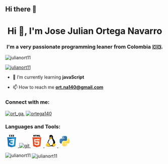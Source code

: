 ## Hi there 👋<h1 align="center">Hi 👋, I'm Jose Julian Ortega Navarro</h1>
<h3 align="center">I'm a very passionate programming leaner from Colombia 🇨🇴.</h3>

<p align="left"> <img src="https://komarev.com/ghpvc/?username=julianort11&label=Profile%20views&color=0e75b6&style=flat" alt="julianort11" /> </p>

<p align="left"> <a href="https://github.com/ryo-ma/github-profile-trophy"><img src="https://github-profile-trophy.vercel.app/?username=julianort11" alt="julianort11" /></a> </p>

- 🌱 I’m currently learning **javaScript**

- 📫 How to reach me **ort.na140@gmail.com**

<h3 align="left">Connect with me:</h3>
<p align="left">
<a href="https://instagram.com/ort_ga._." target="blank"><img align="center" src="https://raw.githubusercontent.com/rahuldkjain/github-profile-readme-generator/master/src/images/icons/Social/instagram.svg" alt="ort_ga." height="30" width="40" /></a>
<a href="https://discord.gg/ortega140" target="blank"><img align="center" src="https://raw.githubusercontent.com/rahuldkjain/github-profile-readme-generator/master/src/images/icons/Social/discord.svg" alt="ortega140" height="30" width="40" /></a>
</p>

<h3 align="left">Languages and Tools:</h3>
<p align="left"> <a href="https://www.w3schools.com/css/" target="_blank" rel="noreferrer"> <img src="https://raw.githubusercontent.com/devicons/devicon/master/icons/css3/css3-original-wordmark.svg" alt="css3" width="40" height="40"/> </a> <a href="https://git-scm.com/" target="_blank" rel="noreferrer"> <img src="https://www.vectorlogo.zone/logos/git-scm/git-scm-icon.svg" alt="git" width="40" height="40"/> </a> <a href="https://www.w3.org/html/" target="_blank" rel="noreferrer"> <img src="https://raw.githubusercontent.com/devicons/devicon/master/icons/html5/html5-original-wordmark.svg" alt="html5" width="40" height="40"/> </a> <a href="https://www.linux.org/" target="_blank" rel="noreferrer"> <img src="https://raw.githubusercontent.com/devicons/devicon/master/icons/linux/linux-original.svg" alt="linux" width="40" height="40"/> </a> <a href="https://www.python.org" target="_blank" rel="noreferrer"> <img src="https://raw.githubusercontent.com/devicons/devicon/master/icons/python/python-original.svg" alt="python" width="40" height="40"/> </a> </p>

<p><img align="left" src="https://github-readme-stats.vercel.app/api/top-langs?username=julianort11&show_icons=true&locale=en&layout=compact" alt="julianort11" /></p>

<p>&nbsp;<img align="center" src="https://github-readme-stats.vercel.app/api?username=julianort11&show_icons=true&locale=en" alt="julianort11" /></p>


<!--
**julianort11/julianort11** is a ✨ _special_ ✨ repository because its `README.md` (this file) appears on your GitHub profile.

Here are some ideas to get you started:

- 🔭 I’m currently working on ...
- 🌱 I’m currently learning ...
- 👯 I’m looking to collaborate on ...
- 🤔 I’m looking for help with ...
- 💬 Ask me about ...
- 📫 How to reach me: ...
- 😄 Pronouns: ...
- ⚡ Fun fact: ...
-->
